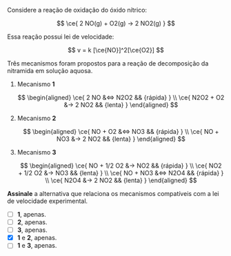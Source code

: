 Considere a reação de oxidação do óxido nítrico:

$$
\ce{ 2 NO(g) + O2(g) -> 2 NO2(g) }
$$

Essa reação possui lei de velocidade:

$$
v = k [\ce{NO}]^2[\ce{O2}]
$$

Três mecanismos foram propostos para a reação de decomposição da nitramida em solução aquosa.

1. Mecanismo **1**
   
    $$
    \begin{aligned}
        \ce{ 2 NO &<=> N2O2      && {rápida} } \\
        \ce{ N2O2 + O2 &-> 2 NO2 && {lenta}  }
    \end{aligned}
    $$

2. Mecanismo **2**

    $$
    \begin{aligned}
        \ce{ NO + O2 &<=> NO3   && {rápida} } \\
        \ce{ NO + NO3 &-> 2 NO2 && {lenta}  }
    \end{aligned}
    $$

3. Mecanismo **3**

    $$
    \begin{aligned}
        \ce{ NO + 1/2 O2 &-> NO2   && {rápida} } \\
        \ce{ NO2 + 1/2 O2 &-> NO3  && {lenta}  } \\
        \ce{ NO + NO3 &<=> N2O4    && {rápida} } \\
        \ce{ N2O4 &-> 2 NO2        && {lenta}  }
    \end{aligned}
    $$

**Assinale** a alternativa que relaciona os mecanismos compatíveis com a lei de velocidade experimental.

- [ ] **1**, apenas.
- [ ] **2**, apenas.
- [ ] **3**, apenas.
- [x] **1** e **2**, apenas.
- [ ] **1** e **3**, apenas.
